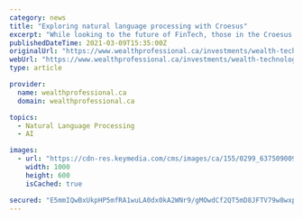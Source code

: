 ```yaml
---
category: news
title: "Exploring natural language processing with Croesus"
excerpt: "While looking to the future of FinTech, those in the Croesus Lab have found themselves enamored with natural language processing, and the implications it has for their field"
publishedDateTime: 2021-03-09T15:35:00Z
originalUrl: "https://www.wealthprofessional.ca/investments/wealth-technology/exploring-natural-language-processing-with-croesus/353737"
webUrl: "https://www.wealthprofessional.ca/investments/wealth-technology/exploring-natural-language-processing-with-croesus/353737"
type: article

provider:
  name: wealthprofessional.ca
  domain: wealthprofessional.ca

topics:
  - Natural Language Processing
  - AI

images:
  - url: "https://cdn-res.keymedia.com/cms/images/ca/155/0299_637509009424111500.jpg"
    width: 1000
    height: 600
    isCached: true

secured: "E5mmIQwBxUkpHP5mfRA1wuLA0dx0kA2WNr9/gMOwdCf2QT5mD8JFTV79w8wxp0oOIH/CwW+1vQhnaxZ6JEtzQ5/rmhm6Zs+o0txQA4gz2LZL/t0BXJfvN2oT7GyMp1UFoJWYtamliGPhDi5bR9ZBsiDCKAF+8O9+4l894gRHEMQkLMxOdxVznesvjPbDCjbU49p810ipyBYiHTpahTtKe5nQfC/cfvbl7dToimcBkqhkwAtAKIamUCnlsgKjXpUA/4c2Oo/+WkkmIunq+QuMmAxG6fv0JNuDbbHr6xw9mHw9sLS80dU0IOcEhc73x0W/3kurvqskrXOyGimlV1P45U+zjU4I1c3+t4QvEiQpMmw=;o5CLy5M7oX6TN1NzOxToKw=="
---
```


